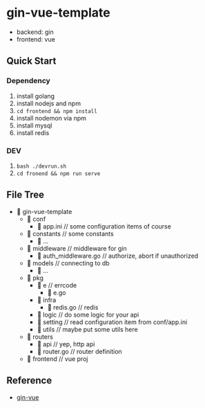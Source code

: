 # gin-vue-template
 - backend: gin
 - frontend: vue

## Quick Start
### Dependency
1. install golang
2. install nodejs and npm
3. `cd frontend && npm install`
4. install nodemon via npm
5. install mysql
6. install redis

### DEV
1. `bash ./devrun.sh`
2. `cd fronend && npm run serve`

## File Tree
- 📁 gin-vue-template
  - 📁 conf
    - 📄 app.ini // some configuration items of course
  - 📁 constants // some constants
    - 📄 ...
  - 📁 middleware // middleware for gin
    - 📄 auth_middleware.go // authorize, abort if unauthorized
  - 📁 models // connecting to db
    - 📄 ...
  - 📁 pkg
    - 📁 e // errcode
        - 📄 e.go
    - 📁 infra
        - 📄 redis.go // redis
    - 📁 logic // do some logic for your api
    - 📁 setting // read configuration item from conf/app.ini
    - 📁 utils // maybe put some utils here
  - 📁 routers
    - 📁 api // yep, http api
    - 📄 router.go // router definition
  - 📁 frontend // vue proj



## Reference
 - [gin-vue](https://github.com/Bingjian-Zhu/gin-vue)